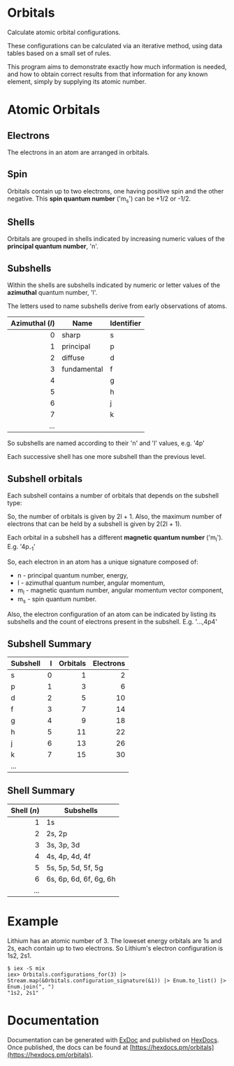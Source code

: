 # Orbitals

Calculate atomic orbital configurations.

These configurations can be calculated via an iterative method,
using data tables based on a small set of rules.

This program aims to demonstrate exactly how much information is needed,
and how to obtain correct results from that information for any known
element, simply by supplying its atomic number.

# Atomic Orbitals

## Electrons

The electrons in an atom are arranged in orbitals.

## Spin

Orbitals contain up to two electrons, one having positive spin and the other
negative. This **spin quantum number** ('m<sub>s</sub>') can be +1/2 or -1/2.

## Shells

Orbitals are grouped in shells indicated by increasing numeric values of the
**principal quantum number**, 'n'.

## Subshells

Within the shells are subshells indicated by numeric or letter values of
the **azimuthal** quantum number, 'l'.

The letters used to name subshells derive from early observations of atoms.

| Azimuthal (_l_) | Name        | Identifier |
| --------------: | ----------- | ---------- |
|               0 | sharp       | s          |
|               1 | principal   | p          |
|               2 | diffuse     | d          |
|               3 | fundamental | f          |
|               4 |             | g          |
|               5 |             | h          |
|               6 |             | j          |
|               7 |             | k          |
|             ... |             |            |

So subshells are named according to their 'n' and 'l' values, e.g. '4p'

Each successive shell has one more subshell than the previous level.

## Subshell orbitals

Each subshell contains a number of orbitals that depends on the subshell type:

So, the number of orbitals is given by 2l + 1.
Also, the maximum number of electrons that can be held by a subshell is
given by 2(2l + 1).

Each orbital in a subshell has a different **magnetic quantum number**
('m<sub>l</sub>').
E.g. '4p<sub>-1</sub>'

So, each electron in an atom has a unique signature composed of:

* n - principal quantum number, energy,
* l - azimuthal quantum number, angular momentum,
* m<sub>l</sub> - magnetic quantum number, angular momentum vector component,
* m<sub>s</sub> - spin quantum number.

Also, the electron configuration of an atom can be indicated by listing
its subshells and the count of electrons present in the subshell.
E.g. '...,4p4'

## Subshell Summary

| Subshell  | l   | Orbitals | Electrons |
| --------- | --: | -------: | --------: |
| s         |   0 |        1 |         2 |
| p         |   1 |        3 |         6 |
| d         |   2 |        5 |        10 |
| f         |   3 |        7 |        14 |
| g         |   4 |        9 |        18 |
| h         |   5 |       11 |        22 |
| j         |   6 |       13 |        26 |
| k         |   7 |       15 |        30 |
| ...       |     |          |           |

## Shell Summary

| Shell (_n_) | Subshells              |
| ----------: | ---------------------- |
|           1 | 1s                     |
|           2 | 2s, 2p                 |
|           3 | 3s, 3p, 3d             |
|           4 | 4s, 4p, 4d, 4f         |
|           5 | 5s, 5p, 5d, 5f, 5g     |
|           6 | 6s, 6p, 6d, 6f, 6g, 6h |
|        ...  |                        |

# Example

Lithium has an atomic number of 3.
The loweset energy orbitals are 1s and 2s, each contain up to two electrons.
So Lithium's electron configuration is 1s2, 2s1.

```
$ iex -S mix
iex> Orbitals.configurations_for(3) |> Stream.map(&Orbitals.configuration_signature(&1)) |> Enum.to_list() |> Enum.join(", ")
"1s2, 2s1"
```

# Documentation

Documentation can be generated with [ExDoc](https://github.com/elixir-lang/ex_doc)
and published on [HexDocs](https://hexdocs.pm). Once published, the docs can
be found at [https://hexdocs.pm/orbitals](https://hexdocs.pm/orbitals).
